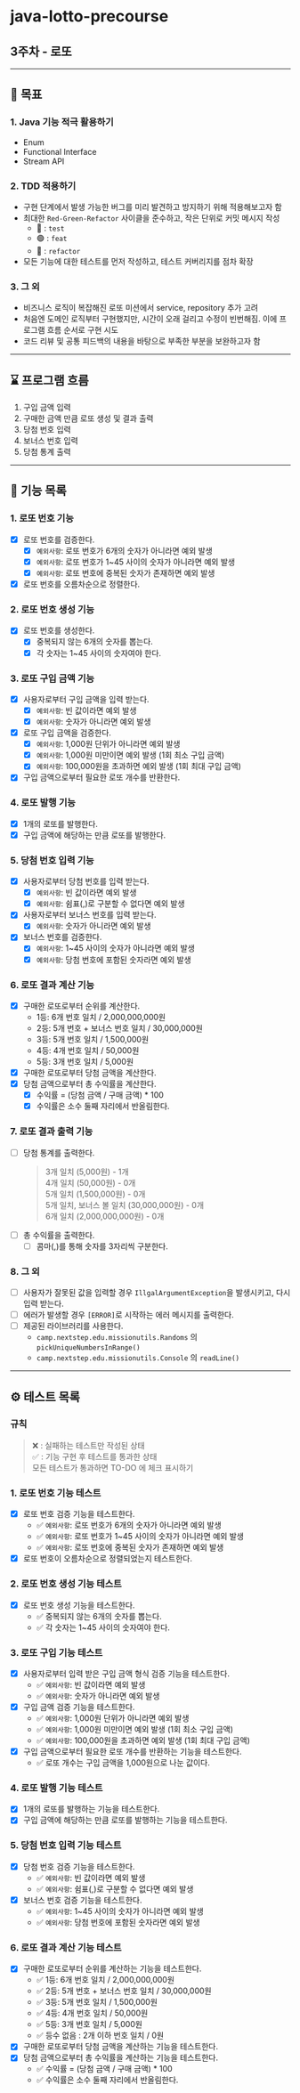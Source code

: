 # java-lotto-precourse

## 3주차 - 로또

---
## 🎯 목표
### 1. Java 기능 적극 활용하기
- Enum
- Functional Interface
- Stream API

### 2. TDD 적용하기
- 구현 단계에서 발생 가능한 버그를 미리 발견하고 방지하기 위해 적용해보고자 함
- 최대한 `Red-Green-Refactor` 사이클을 준수하고, 작은 단위로 커밋 메시지 작성
    - 🔴 : `test`
    - 🟢 : `feat`
    - 🔵 : `refactor`
- 모든 기능에 대한 테스트를 먼저 작성하고, 테스트 커버리지를 점차 확장

### 3. 그 외
- 비즈니스 로직이 복잡해진 로또 미션에서 service, repository 추가 고려
- 처음엔 도메인 로직부터 구현했지만, 시간이 오래 걸리고 수정이 빈번해짐. 이에 프로그램 흐름 순서로 구현 시도
- 코드 리뷰 및 공통 피드백의 내용을 바탕으로 부족한 부분을 보완하고자 함

---
## ⌛️ 프로그램 흐름
1. 구입 금액 입력
2. 구매한 금액 만큼 로또 생성 및 결과 출력
3. 당첨 번호 입력
4. 보너스 번호 입력
5. 당첨 통계 출력

---
## 🚀 기능 목록

### 1. 로또 번호 기능
- [X] 로또 번호를 검증한다.
    - [X] `예외사항`: 로또 번호가 6개의 숫자가 아니라면 예외 발생
    - [X] `예외사항`: 로또 번호가 1~45 사이의 숫자가 아니라면 예외 발생
    - [X] `예외사항`: 로또 번호에 중복된 숫자가 존재하면 예외 발생
- [X] 로또 번호를 오름차순으로 정렬한다.

### 2. 로또 번호 생성 기능
- [X] 로또 번호를 생성한다.
    - [X] 중복되지 않는 6개의 숫자를 뽑는다.
    - [X] 각 숫자는 1~45 사이의 숫자여야 한다.

### 3. 로또 구입 금액 기능
- [X] 사용자로부터 구입 금액을 입력 받는다.
  - [X] `예외사항`: 빈 값이라면 예외 발생
  - [X] `예외사항`: 숫자가 아니라면 예외 발생
- [X] 로또 구입 금액을 검증한다.
  - [X] `예외사항`: 1,000원 단위가 아니라면 예외 발생
  - [X] `예외사항`: 1,000원 미만이면 예외 발생 (1회 최소 구입 금액)
  - [X] `예외사항`: 100,000원을 초과하면 예외 발생 (1회 최대 구입 금액)
- [X] 구입 금액으로부터 필요한 로또 개수를 반환한다.

### 4. 로또 발행 기능
- [X] 1개의 로또를 발행한다.
- [X] 구입 금액에 해당하는 만큼 로또를 발행한다.

### 5. 당첨 번호 입력 기능
- [X] 사용자로부터 당첨 번호를 입력 받는다.
  - [X] `예외사항`: 빈 값이라면 예외 발생
  - [X] `예외사항`: 쉼표(,)로 구분할 수 없다면 예외 발생
- [X] 사용자로부터 보너스 번호를 입력 받는다.
  - [X] `예외사항`: 숫자가 아니라면 예외 발생
- [X] 보너스 번호를 검증한다.
  - [X] `예외사항`: 1~45 사이의 숫자가 아니라면 예외 발생
  - [X] `예외사항`: 당첨 번호에 포함된 숫자라면 예외 발생

### 6. 로또 결과 계산 기능
- [X] 구매한 로또로부터 순위를 계산한다.
    - 1등: 6개 번호 일치 / 2,000,000,000원
    - 2등: 5개 번호 + 보너스 번호 일치 / 30,000,000원
    - 3등: 5개 번호 일치 / 1,500,000원
    - 4등: 4개 번호 일치 / 50,000원
    - 5등: 3개 번호 일치 / 5,000원
- [X] 구매한 로또로부터 당첨 금액을 계산한다.
- [X] 당첨 금액으로부터 총 수익률을 계산한다.
    - [X] 수익률 = (당첨 금액 / 구매 금액) * 100
    - [X] 수익률은 소수 둘째 자리에서 반올림한다.

### 7. 로또 결과 출력 기능
- [ ] 당첨 통계를 출력한다.
  > 3개 일치 (5,000원) - 1개 <br>
  4개 일치 (50,000원) - 0개 <br>
  5개 일치 (1,500,000원) - 0개 <br>
  5개 일치, 보너스 볼 일치 (30,000,000원) - 0개 <br>
  6개 일치 (2,000,000,000원) - 0개 <br>
- [ ] 총 수익률을 출력한다.
    - [ ] 콤마(,)를 통해 숫자를 3자리씩 구분한다.

### 8. 그 외
- [ ] 사용자가 잘못된 값을 입력할 경우 `IllgalArgumentException`을 발생시키고, 다시 입력 받는다.
- [ ] 에러가 발생할 경우 `[ERROR]`로 시작하는 에러 메시지를 출력한다.
- [ ] 제공된 라이브러리를 사용한다.
    - `camp.nextstep.edu.missionutils.Randoms` 의 `pickUniqueNumbersInRange()`
    - `camp.nextstep.edu.missionutils.Console` 의 `readLine()`

---
## ⚙️ 테스트 목록
### 규칙
> ❌ : 실패하는 테스트만 작성된 상태 <br>
> ✅ : 기능 구현 후 테스트를 통과한 상태 <br>
> 모든 테스트가 통과하면 TO-DO 에 체크 표시하기

### 1. 로또 번호 기능 테스트
- [X] 로또 번호 검증 기능을 테스트한다.
    - ✅ `예외사항`: 로또 번호가 6개의 숫자가 아니라면 예외 발생
    - ✅ `예외사항`: 로또 번호가 1~45 사이의 숫자가 아니라면 예외 발생
    - ✅ `예외사항`: 로또 번호에 중복된 숫자가 존재하면 예외 발생
- [X] 로또 번호이 오름차순으로 정렬되었는지 테스트한다.

### 2. 로또 번호 생성 기능 테스트
- [X] 로또 번호 생성 기능을 테스트한다.
    - ✅ 중복되지 않는 6개의 숫자를 뽑는다.
    - ✅ 각 숫자는 1~45 사이의 숫자여야 한다.

### 3. 로또 구입 기능 테스트
- [X] 사용자로부터 입력 받은 구입 금액 형식 검증 기능을 테스트한다.
  - ✅ `예외사항`: 빈 값이라면 예외 발생
  - ✅ `예외사항`: 숫자가 아니라면 예외 발생
- [X] 구입 금액 검증 기능을 테스트한다.
  - ✅ `예외사항`: 1,000원 단위가 아니라면 예외 발생
  - ✅ `예외사항`: 1,000원 미만이면 예외 발생 (1회 최소 구입 금액)
  - ✅ `예외사항`: 100,000원을 초과하면 예외 발생 (1회 최대 구입 금액)
- [X] 구입 금액으로부터 필요한 로또 개수를 반환하는 기능을 테스트한다.
  - ✅ 로또 개수는 구입 금액을 1,000원으로 나눈 값이다.

### 4. 로또 발행 기능 테스트
- [X] 1개의 로또를 발행하는 기능을 테스트한다.
- [X] 구입 금액에 해당하는 만큼 로또를 발행하는 기능을 테스트한다.

### 5. 당첨 번호 입력 기능 테스트
- [X] 당첨 번호 검증 기능을 테스트한다.
  - ✅ `예외사항`: 빈 값이라면 예외 발생
  - ✅ `예외사항`: 쉼표(,)로 구분할 수 없다면 예외 발생
- [X] 보너스 번호 검증 기능을 테스트한다.
  - ✅ `예외사항`: 1~45 사이의 숫자가 아니라면 예외 발생
  - ✅ `예외사항`: 당첨 번호에 포함된 숫자라면 예외 발생

### 6. 로또 결과 계산 기능 테스트
- [X] 구매한 로또로부터 순위를 계산하는 기능을 테스트한다.
  - ✅ 1등: 6개 번호 일치 / 2,000,000,000원
  - ✅ 2등: 5개 번호 + 보너스 번호 일치 / 30,000,000원
  - ✅ 3등: 5개 번호 일치 / 1,500,000원
  - ✅ 4등: 4개 번호 일치 / 50,000원
  - ✅ 5등: 3개 번호 일치 / 5,000원
  - ✅ 등수 없음 : 2개 이하 번호 일치 / 0원
- [X] 구매한 로또로부터 당첨 금액을 계산하는 기능을 테스트한다.
- [X] 당첨 금액으로부터 총 수익률을 계산하는 기능을 테스트한다.
  - ✅ 수익률 = (당첨 금액 / 구매 금액) * 100
  - ✅ 수익률은 소수 둘째 자리에서 반올림한다.